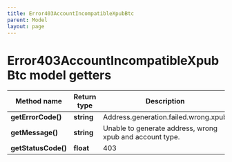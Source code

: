 ```yaml
---
title: Error403AccountIncompatibleXpubBtc
parent: Model
layout: page
---
```


# Error403AccountIncompatibleXpubBtc model getters

Method name | Return type | Description | Notes
------------ | ------------- | ------------- | -------------
**getErrorCode()** | **string** | Address.generation.failed.wrong.xpub |
**getMessage()** | **string** | Unable to generate address, wrong xpub and account type. |
**getStatusCode()** | **float** | 403 |

